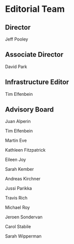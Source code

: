 # Editorial Team

## Director

Jeff Pooley

## Associate Director

David Park

## Infrastructure Editor

Tim Elfenbein

## Advisory Board

Juan Alperin

Tim Elfenbein

Martin Eve

Kathleen Fitzpatrick

Eileen Joy

Sarah Kember

Andreas Kirchner

Jussi Parikka

Travis Rich

Michael Roy

Jeroen Sondervan

Carol Stabile

Sarah Wipperman